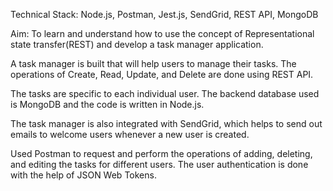 Technical Stack: Node.js, Postman, Jest.js, SendGrid, REST API, MongoDB

Aim: To learn and understand how to use the concept of Representational state transfer(REST) and develop a task manager application.

A task manager is built that will help users to manage their tasks. The operations of Create, Read, Update, and Delete are done using REST API.

The tasks are specific to each individual user. The backend database used is MongoDB and the code is written in Node.js.

The task manager is also integrated with SendGrid, which helps to send out emails to welcome users whenever a new user is created.

Used Postman to request and perform the operations of adding, deleting, and editing the tasks for different users. The user authentication is done with the help of JSON Web Tokens.
